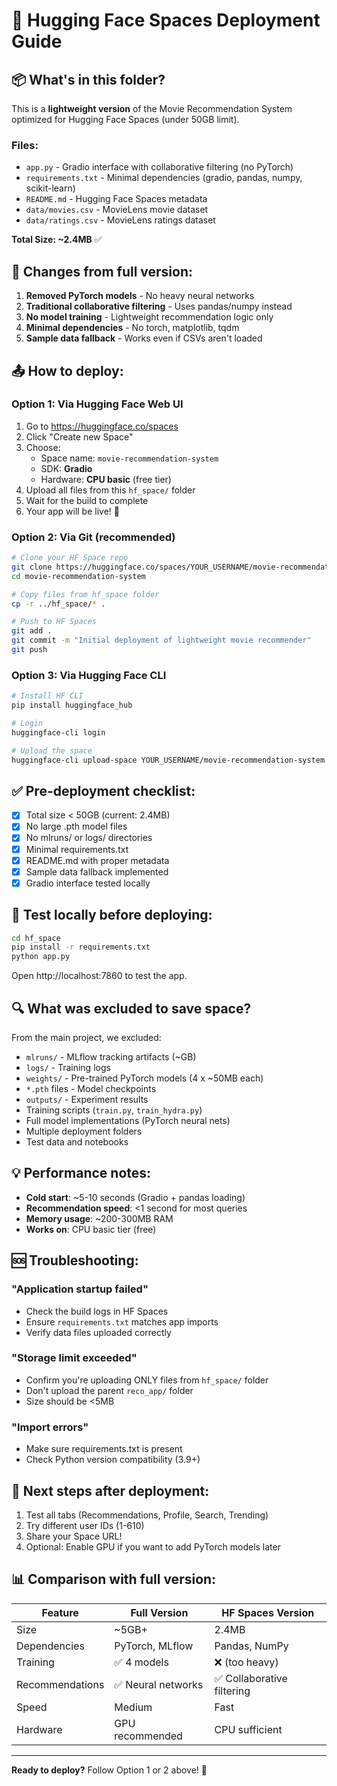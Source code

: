 # 🚀 Hugging Face Spaces Deployment Guide

## 📦 What's in this folder?

This is a **lightweight version** of the Movie Recommendation System optimized for Hugging Face Spaces (under 50GB limit).

### Files:
- `app.py` - Gradio interface with collaborative filtering (no PyTorch)
- `requirements.txt` - Minimal dependencies (gradio, pandas, numpy, scikit-learn)
- `README.md` - Hugging Face Spaces metadata
- `data/movies.csv` - MovieLens movie dataset
- `data/ratings.csv` - MovieLens ratings dataset

**Total Size: ~2.4MB** ✅

## 🔧 Changes from full version:

1. **Removed PyTorch models** - No heavy neural networks
2. **Traditional collaborative filtering** - Uses pandas/numpy instead
3. **No model training** - Lightweight recommendation logic only
4. **Minimal dependencies** - No torch, matplotlib, tqdm
5. **Sample data fallback** - Works even if CSVs aren't loaded

## 📤 How to deploy:

### Option 1: Via Hugging Face Web UI

1. Go to https://huggingface.co/spaces
2. Click "Create new Space"
3. Choose:
   - Space name: `movie-recommendation-system`
   - SDK: **Gradio**
   - Hardware: **CPU basic** (free tier)
4. Upload all files from this `hf_space/` folder
5. Wait for the build to complete
6. Your app will be live! 🎉

### Option 2: Via Git (recommended)

```bash
# Clone your HF Space repo
git clone https://huggingface.co/spaces/YOUR_USERNAME/movie-recommendation-system
cd movie-recommendation-system

# Copy files from hf_space folder
cp -r ../hf_space/* .

# Push to HF Spaces
git add .
git commit -m "Initial deployment of lightweight movie recommender"
git push
```

### Option 3: Via Hugging Face CLI

```bash
# Install HF CLI
pip install huggingface_hub

# Login
huggingface-cli login

# Upload the space
huggingface-cli upload-space YOUR_USERNAME/movie-recommendation-system ./hf_space
```

## ✅ Pre-deployment checklist:

- [x] Total size < 50GB (current: 2.4MB)
- [x] No large .pth model files
- [x] No mlruns/ or logs/ directories
- [x] Minimal requirements.txt
- [x] README.md with proper metadata
- [x] Sample data fallback implemented
- [x] Gradio interface tested locally

## 🧪 Test locally before deploying:

```bash
cd hf_space
pip install -r requirements.txt
python app.py
```

Open http://localhost:7860 to test the app.

## 🔍 What was excluded to save space?

From the main project, we excluded:
- `mlruns/` - MLflow tracking artifacts (~GB)
- `logs/` - Training logs
- `weights/` - Pre-trained PyTorch models (4 x ~50MB each)
- `*.pth` files - Model checkpoints
- `outputs/` - Experiment results
- Training scripts (`train.py`, `train_hydra.py`)
- Full model implementations (PyTorch neural nets)
- Multiple deployment folders
- Test data and notebooks

## 💡 Performance notes:

- **Cold start**: ~5-10 seconds (Gradio + pandas loading)
- **Recommendation speed**: <1 second for most queries
- **Memory usage**: ~200-300MB RAM
- **Works on**: CPU basic tier (free)

## 🆘 Troubleshooting:

### "Application startup failed"
- Check the build logs in HF Spaces
- Ensure `requirements.txt` matches app imports
- Verify data files uploaded correctly

### "Storage limit exceeded"
- Confirm you're uploading ONLY files from `hf_space/` folder
- Don't upload the parent `reco_app/` folder
- Size should be <5MB

### "Import errors"
- Make sure requirements.txt is present
- Check Python version compatibility (3.9+)

## 🎯 Next steps after deployment:

1. Test all tabs (Recommendations, Profile, Search, Trending)
2. Try different user IDs (1-610)
3. Share your Space URL!
4. Optional: Enable GPU if you want to add PyTorch models later

## 📊 Comparison with full version:

| Feature | Full Version | HF Spaces Version |
|---------|--------------|-------------------|
| Size | ~5GB+ | 2.4MB |
| Dependencies | PyTorch, MLflow | Pandas, NumPy |
| Training | ✅ 4 models | ❌ (too heavy) |
| Recommendations | ✅ Neural networks | ✅ Collaborative filtering |
| Speed | Medium | Fast |
| Hardware | GPU recommended | CPU sufficient |

---

**Ready to deploy?** Follow Option 1 or 2 above! 🚀
